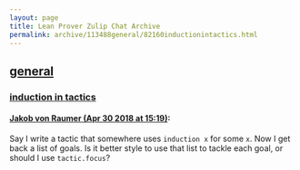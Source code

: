 ```yaml
---
layout: page
title: Lean Prover Zulip Chat Archive 
permalink: archive/113488general/82160inductionintactics.html
---
```


## [general](index.html)
### [induction in tactics](82160inductionintactics.html)

#### [Jakob von Raumer (Apr 30 2018 at 15:19)](https://leanprover.zulipchat.com/#narrow/stream/113488-general/topic/induction%20in%20tactics/near/125893367):
Say I write a tactic that somewhere uses `induction x` for some `x`. Now I get back a list of goals. Is it better style to use that list to tackle each goal, or should I use `tactic.focus`?


